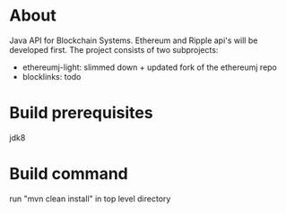 # About
Java API for Blockchain Systems. Ethereum and Ripple api's will be developed first.
The project consists of two subprojects:
- ethereumj-light: slimmed down + updated fork of the ethereumj repo
- blocklinks: todo 

# Build prerequisites
jdk8

# Build command
run "mvn clean install" in top level directory


